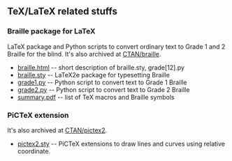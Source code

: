 ## TeX/LaTeX related stuffs

### Braille package for LaTeX
LaTeX package and Python scripts to convert ordinary text to Grade 1 and 2 Braille for the blind.
It's also archived at [CTAN/braille](https://www.ctan.org/tex-archive/macros/latex/contrib/braille).
- [braille.html](braille.html) -- short description of braille.sty, grade[12].py
- [braille.sty](braille.sty) -- LaTeX2e package for typesetting Braille
- [grade1.py](grade1.py) -- Python script to convert text to Grade 1 Braille
- [grade2.py](grade2.py) -- Python script to convert text to Grade 2 Braille
- [summary.pdf](summary.pdf) -- list of TeX macros and Braille symbols

### PiCTeX extension
It's also archived at [CTAN/pictex2](https://www.ctan.org/tex-archive/macros/latex/contrib/pictex2).
- [pictex2.sty](pictex2.sty) -- PiCTeX extensions to draw lines and curves using relative coordinate.
